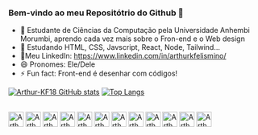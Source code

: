 ### Bem-vindo ao meu Repositótrio do Github 👋

- 🔭 Estudante de Ciências da Computação pela Universidade Anhembi Morumbi, aprendo cada vez mais sobre o Fron-end e o Web design
- 🌱 Estudando HTML, CSS, Javscript, React, Node, Tailwind...
- 📘Meu LinkedIn: https://www.linkedin.com/in/arthurkfelismino/
- 😄 Pronomes: Ele/Dele
- ⚡ Fun fact: Front-end é desenhar com códigos!

[![Arthur-KF18 GitHub stats](https://github-readme-stats.vercel.app/api?username=Arthur-KF18&show_icons=true&theme=dracula)](https://github.com/Arthur-KF18/github-readme-stats)
[![Top Langs](https://github-readme-stats.vercel.app/api/top-langs/?username=Arthur-KF18&layout=compact&theme=dracula)](https://github.com/Arthur-KF18/github-readme-stats)

<div style"display: inline-block padding: 1rem; margin-bottom: 0.5rem;"><br>
  <img align="center" alt="Arthur-Js" height="30" src= "https://img.shields.io/badge/HTML5-E34F26?style=for-the-badge&logo=html5&logoColor=white">
  <img align="center" alt="Arthur-Js" height="30" src= "https://img.shields.io/badge/CSS3-1572B6?style=for-the-badge&logo=css3&logoColor=white">
  <img align="center" alt="Arthur-Js" height="30" src= "https://img.shields.io/badge/Tailwind_CSS-38B2AC?style=for-the-badge&logo=tailwind-css&logoColor=white">
  <img align="center" alt="Arthur-Js" height="30" src= "https://img.shields.io/badge/Figma-F24E1E?style=for-the-badge&logo=figma&logoColor=white">
  <img align="center" alt="Arthur-Js" height="30" src= "https://img.shields.io/badge/Visual_Studio_Code-0078D4?style=for-the-badge&logo=visual%20studio%20code&logoColor=white">
 <img align="center" alt="Arthur-Js" height="30" src="https://img.shields.io/badge/Node.js-43853D?style=for-the-badge&logo=node.js&logoColor=white"> 
 <img align="center" alt="Arthur-Js" height="30" src="https://img.shields.io/badge/JavaScript-F7DF1E?style=for-the-badge&logo=javascript&logoColor=black">
 <img align="center" alt="Arthur-Js" height="30" src="https://img.shields.io/badge/Sass-CC6699?style=for-the-badge&logo=sass&logoColor=white">
 <img align="center" alt="Arthur-Js" height="30" src= "http://ForTheBadge.com/images/badges/built-with-love.svg">
 <img align="center" alt="Arthur-Js" height="30" src="https://img.shields.io/badge/React-20232A?style=for-the-badge&logo=react&logoColor=61DAFB"> 
 <img align="center" alt="Arthur-Js" height="30" src="https://img.shields.io/badge/React_Native-20232A?style=for-the-badge&logo=react&logoColor=61DAFB">
 <img align="center" alt="Arthur-Js" height="30" src="https://img.shields.io/badge/styled--components-DB7093?style=for-the-badge&logo=styled-components&logoColor=white">
 </div>
  
